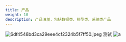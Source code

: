 ```yaml
---
title: 产品
weight: 10
description: 产品清单，包括数据类、模型类、系统类产品
---
```




![6df4548bd3ca29eee4cf2324b5f7ff50.jpeg](https://i.mji.rip/2023/11/02/6df4548bd3ca29eee4cf2324b5f7ff50.jpeg)
测试
![a](http://s3h6d3c46.hb-bkt.clouddn.com/IMG_4843.JPG)